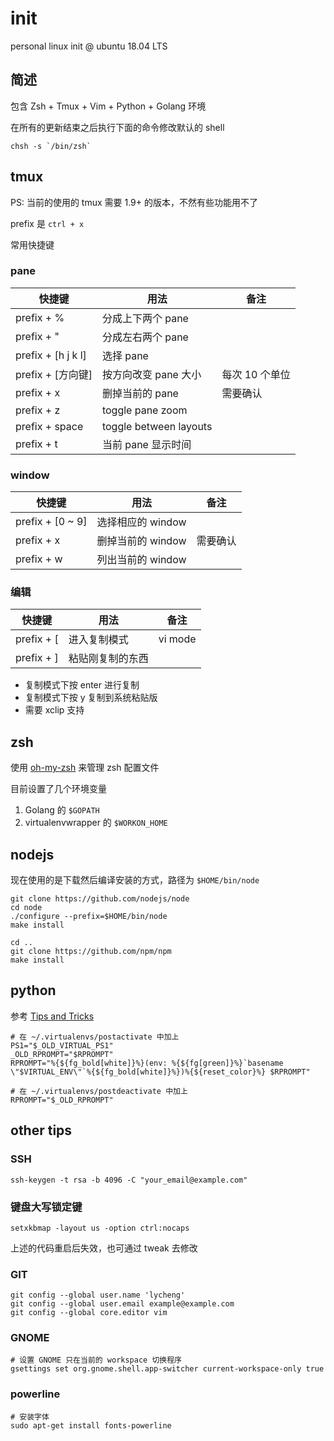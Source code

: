 init
===

personal linux init @ ubuntu 18.04 LTS

简述
---

包含 Zsh + Tmux + Vim + Python + Golang 环境

在所有的更新结束之后执行下面的命令修改默认的 shell

```
chsh -s `/bin/zsh`
```

tmux
---

PS: 当前的使用的 tmux 需要 1.9+ 的版本，不然有些功能用不了

prefix 是 `ctrl + x`

常用快捷键

### pane

| 快捷键 | 用法  | 备注 |
|--------|-------|------|
| prefix + % | 分成上下两个 pane |      |
| prefix + " | 分成左右两个 pane |      |
| prefix + [h j k l] | 选择 pane |      |
| prefix + [方向键] | 按方向改变 pane 大小 | 每次 10 个单位 |
| prefix + x | 删掉当前的 pane | 需要确认 |
| prefix + z | toggle pane zoom | |
| prefix + space | toggle between layouts | |
| prefix + t | 当前 pane 显示时间 | |

### window

| 快捷键 | 用法  | 备注 |
|--------|-------|------|
| prefix + [0 ~ 9] | 选择相应的 window |      |
| prefix + x | 删掉当前的 window | 需要确认 |
| prefix + w | 列出当前的 window | |

### 编辑

| 快捷键 | 用法  | 备注 |
|--------|-------|------|
| prefix + [ | 进入复制模式 | vi mode |
| prefix + ] | 粘贴刚复制的东西 | |

- 复制模式下按 enter 进行复制
- 复制模式下按 y 复制到系统粘贴版
- 需要 xclip 支持

zsh
---

使用 [oh-my-zsh](https://github.com/robbyrussell/oh-my-zsh) 来管理 zsh 配置文件

目前设置了几个环境变量

1. Golang 的 `$GOPATH`
2. virtualenvwrapper 的 `$WORKON_HOME`

nodejs
---

现在使用的是下载然后编译安装的方式，路径为 `$HOME/bin/node`

```
git clone https://github.com/nodejs/node
cd node
./configure --prefix=$HOME/bin/node
make install

cd ..
git clone https://github.com/npm/npm
make install
```


python
---

参考 [Tips and Tricks](http://virtualenvwrapper.readthedocs.io/en/latest/tips.html)

```
# 在 ~/.virtualenvs/postactivate 中加上
PS1="$_OLD_VIRTUAL_PS1"
_OLD_RPROMPT="$RPROMPT"
RPROMPT="%{${fg_bold[white]}%}(env: %{${fg[green]}%}`basename \"$VIRTUAL_ENV\"`%{${fg_bold[white]}%})%{${reset_color}%} $RPROMPT"

# 在 ~/.virtualenvs/postdeactivate 中加上
RPROMPT="$_OLD_RPROMPT"
```

other tips
---

### SSH

```
ssh-keygen -t rsa -b 4096 -C "your_email@example.com"
```

### 键盘大写锁定键

```
setxkbmap -layout us -option ctrl:nocaps
```
上述的代码重启后失效，也可通过 tweak 去修改


### GIT

```
git config --global user.name 'lycheng'
git config --global user.email example@example.com
git config --global core.editor vim
```

### GNOME

```
# 设置 GNOME 只在当前的 workspace 切换程序
gsettings set org.gnome.shell.app-switcher current-workspace-only true
```


### powerline

```
# 安装字体
sudo apt-get install fonts-powerline
```

